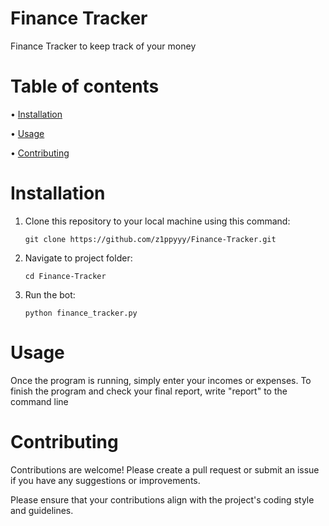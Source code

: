 # Finance Tracker

Finance Tracker to keep track of your money

# Table of contents

• [Installation](https://github.com/pinkozz/german_reminder#installation)

• [Usage](https://github.com/pinkozz/german_reminder#usage)

• [Contributing](https://github.com/pinkozz/german_reminder#contributing)


# Installation
1. Clone this repository to your local machine using this command:
   
   ```shell
   git clone https://github.com/z1ppyyy/Finance-Tracker.git
   ```
2. Navigate to project folder:
   
   ```shell
   cd Finance-Tracker
   ```
4. Run the bot:

   ```shell
   python finance_tracker.py
   ```

# Usage
Once the program is running, simply enter your incomes or expenses. To finish the program and check your final report, write "report" to the command line

# Contributing

Contributions are welcome! Please create a pull request or submit an issue if you have any suggestions or improvements.

Please ensure that your contributions align with the project's coding style and guidelines.
